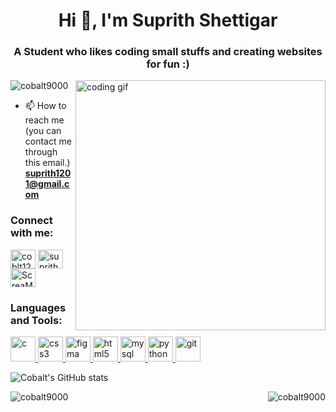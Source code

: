 <h1 align="center">Hi 👋, I'm Suprith Shettigar</h1>
<h3 align="center">A Student who likes coding small stuffs and creating websites for fun :)</h3>

<img align="right" src="https://media3.giphy.com/media/RbDKaczqWovIugyJmW/200w.gif?cid=6c09b952qv6w2wtrqoha897ch48zuz8o7my6pfs1rnf1ui77&rid=200w.gif&ct=g" alt="coding gif" width="400">

<p align="left"> <img src="https://komarev.com/ghpvc/?username=cobalt9000&label=Profile%20views&color=0e75b6&style=flat" alt="cobalt9000" /> </p>

- 📫 How to reach me (you can contact me through this email.) **suprith1201@gmail.com**

<h3 align="left">Connect with me:</h3>
<p align="left">
<a href="https://twitter.com/coblt121" target="blank"><img align="center" src="https://i0.wp.com/eltallerdehector.com/wp-content/uploads/2022/10/Twitter-logo-png.png?resize=600%2C494&ssl=1" alt="coblt121" height="30" width="40" /></a>
<a href="https://linkedin.com/in/suprith shettigar" target="blank"><img align="center" src="https://www.iconpacks.net/icons/2/free-linkedin-logo-icon-2430-thumb.png" alt="suprith shettigar" height="30" width="40" /></a>
<a href="https://discord.gg/ScreaM12#5176" target="blank"><img align="center" src="https://www.freepnglogos.com/uploads/discord-logo-png/concours-discord-cartes-voeux-fortnite-france-6.png" alt="ScreaM12#5176" height="30" width="40" /></a>
</p>

<h3 align="left">Languages and Tools:</h3>
<p align="left"> <a href="https://www.cprogramming.com/" target="_blank" rel="noreferrer"> <img src="https://e7.pngegg.com/pngimages/465/779/png-clipart-blue-and-white-c-logo-the-c-programming-language-computer-programming-computer-icons-programmer-blue-angle.png" alt="c" width="40" height="40"/> </a> <a href="https://www.w3schools.com/css/" target="_blank" rel="noreferrer"> <img src="https://img.freepik.com/free-icon/css_318-674222.jpg?w=2000" alt="css3" width="40" height="40"/> </a> <a href="https://www.figma.com/" target="_blank" rel="noreferrer"> <img src="https://www.vectorlogo.zone/logos/figma/figma-icon.svg" alt="figma" width="40" height="40"/> </a> <a href="https://git-scm.com/" target="_blank" rel="noreferrer"></a> <a href="https://www.w3.org/html/" target="_blank" rel="noreferrer"> <img src="https://upload.wikimedia.org/wikipedia/commons/thumb/6/61/HTML5_logo_and_wordmark.svg/1200px-HTML5_logo_and_wordmark.svg.png" alt="html5" width="40" height="40"/> </a> <a href="https://www.mysql.com/" target="_blank" rel="noreferrer"> <img src="https://download.logo.wine/logo/MySQL/MySQL-Logo.wine.png" alt="mysql" width="40" height="40"/> </a> <a href="https://www.python.org" target="_blank" rel="noreferrer"> <img src="https://upload.wikimedia.org/wikipedia/commons/c/c3/Python-logo-notext.svg" alt="python" width="40" height="40"/> </a> 
<a href="https://git-scm.com/" target="_blank" rel="noreferrer"> <img src="https://www.vectorlogo.zone/logos/git-scm/git-scm-icon.svg" alt="git" width="40" height="40"/> </a></p>


![Cobalt's GitHub stats](https://github-readme-stats.vercel.app/api?username=cobalt9000&show_icons=true&theme=radical&hide=contribs,prs,issues&count_private=true)

<p><img align="right" src="https://github-readme-streak-stats.herokuapp.com/?user=cobalt9000&show_icons=true&theme=radical&count_private=true" alt="cobalt9000"/></p>

<p><img align="left" src="https://github-readme-stats.vercel.app/api/top-langs?username=cobalt9000&show_icons=true&theme=radical&count_private=true" alt="cobalt9000"/></p>
  
